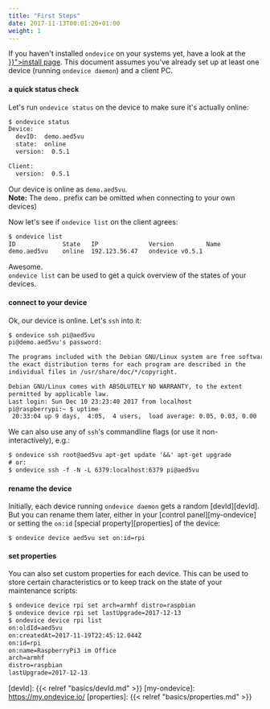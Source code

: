 ```yaml
---
title: "First Steps"
date: 2017-11-13T00:01:20+01:00
weight: 1
---
```


<div class="alert alert-info">If you haven't installed <code>ondevice</code>
on your systems yet, have a look at the
<a href="{{< relref "/install/_index.md" >}}">install page</a>.
This document assumes you've already set up at least one device
(running <code>ondevice daemon</code>) and a client PC.</div>

#### a quick status check

Let's run `ondevice status` on the device to make sure it's actually online:

```sh
$ ondevice status
Device:
  devID:  demo.aed5vu
  state:  online
  version:  0.5.1

Client:
  version:  0.5.1
```

Our device is online as `demo.aed5vu`.  
**Note:** The `demo.` prefix can be omitted when connecting to your own devices)

Now let's see if `ondevice list` on the client agrees:

```sh
$ ondevice list
ID             State   IP              Version         Name
demo.aed5vu    online  192.123.56.47   ondevice v0.5.1
```

Awesome.  
`ondevice list` can be used to get a quick overview of the states of
your devices.


#### connect to your device

Ok, our device is online. Let's `ssh` into it:

```txt
$ ondevice ssh pi@aed5vu
pi@demo.aed5vu's password:

The programs included with the Debian GNU/Linux system are free software;
the exact distribution terms for each program are described in the
individual files in /usr/share/doc/*/copyright.

Debian GNU/Linux comes with ABSOLUTELY NO WARRANTY, to the extent
permitted by applicable law.
Last login: Sun Dec 10 23:23:40 2017 from localhost
pi@raspberrypi:~ $ uptime
 20:33:04 up 9 days,  4:05,  4 users,  load average: 0.05, 0.03, 0.00
```

We can also use any of `ssh`'s commandline flags (or use it non-interactively), e.g.:

```txt
$ ondevice ssh root@aed5vu apt-get update '&&' apt-get upgrade
# or:
$ ondevice ssh -f -N -L 6379:localhost:6379 pi@aed5vu
```

#### rename the device

Initially, each device running `ondevice daemon` gets a random [devId][devId].  
But you can rename them later, either in your [control panel][my-ondevice] or
setting the `on:id` [special property][properties] of the device:

    $ ondevice device aed5vu set on:id=rpi

#### set properties

You can also set custom properties for each device. This can be used to store
certain characteristics or to keep track on the state of your maintenance scripts:

```txt
$ ondevice device rpi set arch=armhf distro=raspbian
$ ondevice device rpi set lastUpgrade=2017-12-13
$ ondevice device rpi list
on:oldId=aed5vu
on:createdAt=2017-11-19T22:45:12.044Z
on:id=rpi
on:name=RaspberryPi3 im Office
arch=armhf
distro=raspbian
lastUpgrade=2017-12-13
```



[devId]: {{< relref "basics/devId.md" >}}
[my-ondevice]: https://my.ondevice.io/
[properties]: {{< relref "basics/properties.md" >}}
